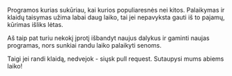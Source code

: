Programos kurias sukūriau, kai kurios populiaresnės nei kitos.
Palaikymas ir klaidų taisymas užima labai daug laiko, tai jei nepavyksta gauti iš to pajamų, kūrimas išliks lėtas.

Aš taip pat turiu nekokį įprotį išbandyt naujus dalykus ir gaminti naujas programas, nors sunkiai randu laiko palaikyti senoms.

Taigi jei randi klaidą, nedvejok - siųsk pull request.
Sutaupysi mums abiems laiko!
